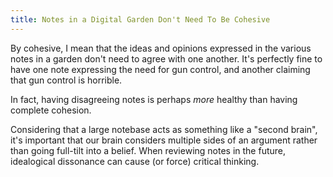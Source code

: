 ```yaml
---
title: Notes in a Digital Garden Don't Need To Be Cohesive
---
```


By cohesive, I mean that the ideas and opinions expressed in the various notes in a garden don't need to agree with one another. It's perfectly fine to have one note expressing the need for gun control, and another claiming that gun control is horrible.

In fact, having disagreeing notes is perhaps *more* healthy than having complete cohesion.

Considering that a large notebase acts as something like a "second brain", it's important that our brain considers multiple sides of an argument rather than going full-tilt into a belief. When reviewing notes in the future, idealogical dissonance can cause (or force) critical thinking.
